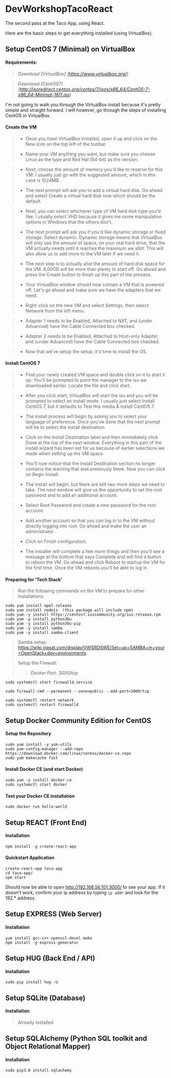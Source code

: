 # DevWorkshopTacoReact

The second pass at the Taco App, using React.

Here are the basic steps to get everything installed (using VirtualBox).

## Setup CentOS 7 (Minimal) on VirtualBox

#### Requirements:

> _Download [VirtualBox] (https://www.virtualbox.org/)_

> _Download [CentOS7] (http://isoredirect.centos.org/centos/7/isos/x86_64/CentOS-7-x86_64-Minimal-1611.iso)_

I'm not going to walk you through the VirtualBox install because it's pretty simple and straight forward. I will however, go through the steps of installing CentOS in VirtualBox.

#### Create the VM

>* Once you have VirtualBox installed, open it up and click on the New icon on the top left of the toolbar.

>* Name your VM anything you want, but make sure you choose Linux as the type and Red Hat (64-bit) as the version.

>* Next, choose the amount of memory you'd like to reserve for this VM. I usually just go with the suggested amount, which in this case is 1024MB.

>* The next prompt will ask you to add a virtual hard disk. Go ahead and select Create a virtual hard disk now which should be the default.

>* Next, you can select whichever type of VM hard disk type you'd like. I usually select VHD because it gives me some manipulation options in Windows that the others don't.

>* The next prompt will ask you if you'd like dynamic storage or fixed storage. Select dynamic. Dynamic storage means that VirtualBox will only use the amount of space, on your real hard drive, that the VM actually needs until it reaches the maximum we allot. This will also allow us to add more to the VM later if we need it.

>* The next step is to actually allot the amount of hard disk space for the VM. 8.00GB will be more than plenty to start off. Go ahead and press the Create button to finish up this part of the process.

>* Your VirtualBox window should now contain a VM that is powered off. Let's go ahead and make sure we have the adapters that we need.

>* Right-click on the new VM and select Settings, then select Network from the left menu.

>* Adapter 1 needs to be Enabled, Attached to NAT, and (under Advanced) have the Cable Connected box checked.

>* Adapter 2 needs to be Enabled, Attached to Host-only Adapter, and (under Advanced) have the Cable Connected box checked.

>* Now that we've setup the setup, it's time to install the OS. 

#### Install CentOS 7

>* Find your newly created VM space and double click on it to start it up. You'll be prompted to point the manager to the iso we downloaded earlier. Locate the file and click start.

>* After you click start, VirtualBox will start the iso and you will be prompted to select an install mode. I usually just select Install CentOS 7, but it defaults to Test this media & install CentOS 7.

>* The install process will begin by asking you to select your language of preference. Once you've done that the next prompt will be to select the install destination.

>* Click on the Install Destination label and then immediately click Done at the top of the next window. Everything in this part of the install wizard has been set for us because of earlier selections we made when setting up the VM space.

>* You'll now notice that the Install Destination section no longer contains the warning that was previously there. Now you can click on Begin Install.

>* The install will begin, but there are still two more steps we need to take. The next window will give us the opportunity to set the root password and to add an additional account.

>* Select Root Password and create a new password for the root account.

>* Add another account so that you can log in to the VM without directly logging into root. Go ahead and make the user an administrator.

>* Click on Finish configuration.

>* The installer will complete a few more things and then you'll see a message at the bottom that says Complete and will find a button to reboot the VM. Go ahead and click Reboot to startup the VM for the first time. Once the VM reboots you'll be able to log in.

#### Preparing for 'Tech Stack'

> Run the following commands on the VM to prepare for other installations:
```
sudo yum install epel-release
sudo yum install nodejs  (this package will include npm)
sudo yum -y install https://centos7.iuscommunity.org/ius-release.rpm
sudo yum -y install python36u
sudo yum -y install python36u-pip
sudo yum -y install samba
sudo yum -y install samba-client
```

> Samba setup: https://wiki.viasat.com/display/VWSRDSWE/Set+up+SAMBA+in+your+OpenStack+dev+environments

> Setup the Firewall:

>> _Docker Port: 3000/tcp_


```
sudo systemctl start firewalld.service

sudo firewall-cmd --permanent --zone=public --add-port=3000/tcp

sudo systemctl restart network
sudo systemctl restart firewalld
```

## Setup Docker Community Edition for CentOS

#### Setup the Repository
```
sudo yum install -y yum-utils
sudo yum-config-manager --add-repo https://download.docker.com/linux/centos/docker-ce.repo
sudo yum makecache fast
```

#### Install Docker CE (and start Docker)
```
sudo yum -y install docker-ce
sudo systemctl start docker
```

#### Test your Docker CE installation
```
sudo docker run hello-world
```

## Setup REACT (Front End)

#### Installation
```
npm install -g create-react-app
```

#### Quickstart Application
```
create-react-app taco-app
cd taco-app/
npm start
```

Should now be able to open http://192.168.56.101:3000/ to see your app. If it doesn't work, confirm your ip address by typing `ip addr` and look for the 192.* address.

## Setup EXPRESS (Web Server)

#### Installation
```
yum install gcc-c++ openssl-devel make
npm install -g express-generator
```

## Setup HUG (Back End / API)

#### Installation
```
sudo pip install hug -U
```

## Setup SQLite (Database)

#### Installation

> Already Installed

## Setup SQLAlchemy (Python SQL toolkit and Object Relational Mapper)

#### Installation
```
sudo pip3.6 install sqlachemy
```
